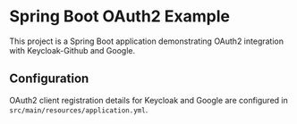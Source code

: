 # Spring Boot OAuth2 Example

This project is a Spring Boot application demonstrating OAuth2 integration with Keycloak-Github and Google.

## Configuration

OAuth2 client registration details for Keycloak and Google are configured in `src/main/resources/application.yml`.
